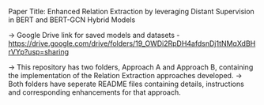 Paper Title: Enhanced Relation Extraction by leveraging Distant Supervision in BERT and BERT-GCN Hybrid Models

-> Google Drive link for saved models and datasets - https://drive.google.com/drive/folders/19_OWDi2RpDH4afdsnDj1tNMqXdBHrVYp?usp=sharing

-> This repository has two folders, Approach A and Approach B, containing the implementation of the Relation Extraction approaches developed.
-> Both folders have seperate README files containing details, instructions and corresponding enhancements for that approach.
